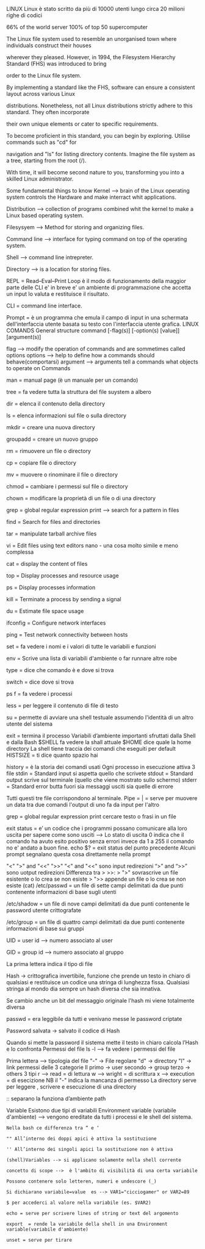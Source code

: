 
LINUX
Linux è stato scritto da più di 10000 utenti lungo circa 20 milioni righe di codici

66% of the world server 100% of top 50 supercomputer

The Linux file system used to resemble an unorganised town where individuals construct their houses

wherever they pleased. However, in 1994, the Filesystem Hierarchy Standard (FHS) was introduced to bring

order to the Linux file system.

By implementing a standard like the FHS, software can ensure a consistent layout across various Linux

distributions. Nonetheless, not all Linux distributions strictly adhere to this standard. They often incorporate

their own unique elements or cater to specific requirements.

To become proficient in this standard, you can begin by exploring. Utilise commands such as "cd" for

navigation and "ls" for listing directory contents. Imagine the file system as a tree, starting from the root (/).

With time, it will become second nature to you, transforming you into a skilled Linux administrator.

Some fundamental things to know
Kernel --> brain of the Linux operating system controls the Hardware and make interract whit applications.

Distribution --> collection of programs combined whit the kernel to make a Linux based operating system.

Filesysyem --> Method for storing and organizing files.

Command line --> interface for typing command on top of the operating system.

Shell --> command line intrepreter.

Directory --> is a location for storing files.

REPL = Read–Eval–Print Loop è il modo di funzionamento della maggior parte delle CLI e' in breve e' un ambiente di programmazione che accetta un input lo valuta e restituisce il risultato.

CLI = command line interface.

Prompt = è un programma che emula il campo di input in una schermata dell'interfaccia utente basata su testo con l'interfaccia utente grafica.
LINUX COMANDS
General structure
command [-flag(s)] [-option(s) [value]] [argument(s)]

flag --> modify the operation of commands and are sommetimes called options
options --> help to define how a commands should behave(comportarsi)
argument --> arguments tell a commands what objects to operate on
Commands



man = manual page (è un manuale per un comando)

tree =  fa vedere tutta la struttura del file suystem a albero

dir = elenca il contenuto della directory

ls = elenca informazioni sul file o sulla directory

mkdir = creare una nuova directory

groupadd = creare un nuovo gruppo

rm = rimuovere un file o directory

cp = copiare file o directory

mv = muovere o rinominare il file o directory

chmod = cambiare i permessi sul file o directory 

chown = modificare la proprietà di un file o di una directory

grep = global regular expression print --> search for a pattern in files

find = Search for files and directories

tar = manipulate tarball archive files

vi = Edit files using text editors
nano - una cosa molto simile e meno complessa

cat = display the content of files

top = Display processes and resource usage

ps = Display processes information

kill = Terminate a process by sending a signal

du = Estimate file space usage

ifconfig = Configure network interfaces

ping = Test network connectivity between hosts

set =  fa vedere i nomi e i valori di tutte le variabili e funzioni

env = Scrive una lista di variabili d'ambiente o far runnare altre robe

type = dice che comando è e dove si trova

switch = dice dove si trova

ps f = fa vedere i processi

less = per leggere il contenuto di file di testo

su = permette di avviare una shell testuale assumendo l'identità di un altro utente del sistema

exit = termina il processo
Variabili d’ambiente importanti sfruttati dalla Shell e dalla Bash
$SHELL fa vedere la shall attuale
$HOME dice quale la home directory
La shell tiene traccia dei comandi che eseguiti per default
HISTSIZE = ti dice quanto spazio hai

history = è la storia dei comandi usati
Ogni processo in esecuzione attiva 3 file
stdin = Standard input si aspetta quello che scrivete
stdout = Standard output scrive sul terminale (quello che viene mostrato sullo schermo)
stderr = Standard error butta fuori sia messaggi usciti sia quelle di errore

Tutti questi tre file corrispondono al terminale.
Pipe = | = serve per muovere un data tra due comandi l'output di uno fa da input per l'altro

grep = global regular expression print cercare testo o frasi in un file

exit status = e’ un codice che i programmi possano comunicare alla loro uscita per sapere come sono usciti --> Lo stato di uscita 0 indica che il comando ha avuto esito positivo senza errori invece da 1 a 255 il comando no e' andato a buon fine. echo $? = exit status del punto precedente Alcuni prompt segnalano questa cosa direttamente nella prompt

"<" ">" and "<<" ">>"
"<"  and "<<" sono input redirezioni
“>” and “>>” sono uotput redirezioni
Differenza tra > >>:
    > ">"
        sovrascrive un file esistente o lo crea se non esiste
    > ">>
        appende un file o lo crea se non esiste
(cat) /etc/passwd = un file di sette campi delimitati da due punti contenente informazioni di base sugli utenti

/etc/shadow = un file di nove campi delimitati da due punti contenente le password utente crittografate

/etc/group = un file di quattro campi delimitati da due punti contenente informazioni di base sui gruppi

UID = user id --> numero associato al user

GID = group id --> numero associato al gruppo

La prima lettera indica il tipo di file

Hash → crittografica invertibile, funzione che prende un testo in chiaro di qualsiasi e restituisce un codice una stringa di lunghezza fissa. Qualsiasi stringa al mondo dia sempre un hash diversa che sia innativa.

Se cambio anche un bit del messaggio originale l'hash mi viene totalmente diversa

passwd = era leggibile da tutti e venivano messe le password criptate

Password salvata →  salvato il codice di Hash

Quando si mette la password il sistema mette il testo in chiaro calcola l’Hash e lo confronta
Permessi del file
ls -l --> fa vedere i permessi del file

Prima lettera --> tipologia del file
"-" → File regolare
"d" → directory
"l" → link
permessi delle 3 categorie
Il primo  → user 
secondo  → group
terzo → others 
3 tipi
r --> read = di lettura
w --> wright = di scrittura
x --> execution = di esecizione 
NB il "-" indica la mancanza di permesso
La directory serve per leggere , scrivere e esecuzione di una directory

:: separano la funziona d’ambiente path

Variable
Esistono due tipi di variabili
    Environment variable (variabile d'ambiente) --> vengono ereditate da tutti i processi e le shell del sistema.

    Nella bash ce differenza tra “ e ‘

    "" All’interno dei doppi apici è attiva la sostituzione

    '' All’interno dei singoli apici la sostituzione non è attiva

    (shell)Variables --> si applicano solamente nella shell corrente

    concetto di scope -->  è l'ambito di visibilità di una certa variabile

    Possono contenere solo letteren, numeri e undescore (_)

    Si dichiarano variabile=value  es --> VAR1="cicciogamer" or VAR2=89

    $ per accederci al valore nella variabile (es. $VAR2)

    echo = serve per scrivere lines of string or text del argomento

    export  = rende la variabile della shell in una Environment variable(variabile d'ambiente)

    unset = serve per tirare
